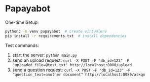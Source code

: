 # Papayabot

One-time Setup:
```sh
python3 -m venv papayabot  # create virtualenv
pip install -r requirements.txt  # install dependencies
```
Test commands:

1. start the server: `python main.py`
1. send an upload request: `curl -X POST -F "db_id=123" -F "uploaded_file=@test.txt" http://localhost:8080/upload`
2. send a question request: `curl -X POST -F "db_id=123" -F "question_text=another document" http://localhost:8080/askqn`